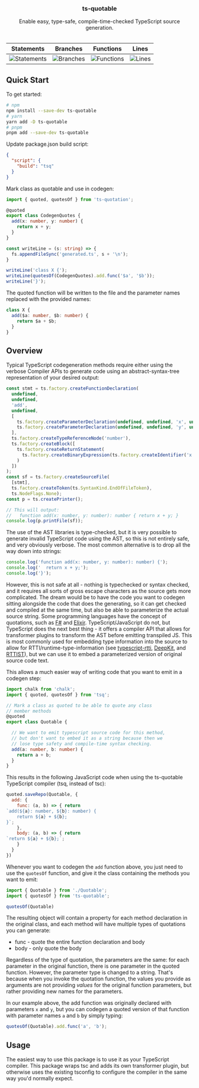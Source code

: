 <a id="readme-top"></a>

<br />
<div align="center">
  <h3 align="center">ts-quotable</h3>

  <p align="center">
    Enable easy, type-safe, compile-time-checked TypeScript source generation.
    <br />
    <br />
</div>

| Statements                  | Branches                | Functions                 | Lines             |
| --------------------------- | ----------------------- | ------------------------- | ----------------- |
| ![Statements](https://img.shields.io/badge/statements-100%25-brightgreen.svg?style=flat) | ![Branches](https://img.shields.io/badge/branches-96.19%25-brightgreen.svg?style=flat) | ![Functions](https://img.shields.io/badge/functions-97.22%25-brightgreen.svg?style=flat) | ![Lines](https://img.shields.io/badge/lines-100%25-brightgreen.svg?style=flat) |


## Quick Start

To get started:
```bash
# npm
npm install --save-dev ts-quotable
# yarn
yarn add -D ts-quotable
# pnpm
pnpm add --save-dev ts-quotable
```

Update package.json build script:
```json
{
  "script": {
    "build": "tsq"
  }
}
```

Mark class as quotable and use in codegen:
```typescript
import { quoted, quotesOf } from 'ts-quotation';

@quoted
export class CodegenQuotes {
  add(x: number, y: number) {
    return x + y;
  }
}

const writeLine = (s: string) => {
  fs.appendFileSync('generated.ts', s + '\n');
}

writeLine('class X {');
writeLine(quotesOf(CodegenQuotes).add.func('$a', '$b'));
writeLine('}');
```

The quoted function will be written to the file and the parameter names replaced with the provided names:
```typescript
class X {
  add($a: number, $b: number) {
    return $a + $b;
  }
}
```

## Overview
Typical TypeScript codegeneration methods require either using the verbose Compiler APIs to generate code using an abstract-syntax-tree representation of your desired output:

```typescript
const stmt = ts.factory.createFunctionDeclaration(
  undefined,
  undefined,
  'add',
  undefined,
  [
    ts.factory.createParameterDeclaration(undefined, undefined, 'x', undefined, ts.factory.createTypeReferenceNode('number'), undefined),
    ts.factory.createParameterDeclaration(undefined, undefined, 'y', undefined, ts.factory.createTypeReferenceNode('number'), undefined),
  ],
  ts.factory.createTypeReferenceNode('number'),
  ts.factory.createBlock([
    ts.factory.createReturnStatement(
      ts.factory.createBinaryExpression(ts.factory.createIdentifier('x'), ts.factory.createToken(ts.SyntaxKind.PlusToken), ts.factory.createIdentifier('y'))
    )
  ])
);
const sf = ts.factory.createSourceFile(
  [stmt],
  ts.factory.createToken(ts.SyntaxKind.EndOfFileToken),
  ts.NodeFlags.None);
const p = ts.createPrinter();

// This will output:
//   function add(x: number, y: number): number { return x + y; }
console.log(p.printFile(sf));
```

The use of the AST libraries is type-checked, but it is very possible to generate invalid TypeScript code using the AST, so this is not entirely safe, and very obviously verbose. The most common alternative is to drop all the way down into strings:

```typescript
console.log('function add(x: number, y: number): number) {');
console.log('  return x + y;');
console.log('}');
```

However, this is not safe at all - nothing is typechecked or syntax checked, and it requires all sorts of gross escape characters as the source gets more complicated. The dream would be to have the code you want to codegen sitting alongside the code that does the generating, so it can get checked and compiled at the same time, but also be able to parameterize the actual source string. Some programming languages have the concept of quotations, such as [F#](https://learn.microsoft.com/en-us/dotnet/fsharp/language-reference/code-quotations#quoted-expressions) and [Elixir](https://hexdocs.pm/elixir/quote-and-unquote.html). TypeScript/JavaScript do not, but TypeScript does the next best thing - it offers a compiler API that allows for transformer plugins to transform the AST before emitting transpiled JS. This is most commonly used for embedding type information into the source to allow for RTTI/runtime-type-information (see [typescript-rtti](https://www.npmjs.com/package/typescript-rtti), [DeepKit](https://deepkit.io/library/type), and [RTTIST](https://docs.rttist.org/#/)), but we can use it to embed a parameterized version of original source code text.

This allows a much easier way of writing code that you want to emit in a codegen step:

```typescript
import chalk from 'chalk';
import { quoted, quotesOf } from 'tsq';

// Mark a class as quoted to be able to quote any class
// member methods
@quoted
export class Quotable {

  // We want to emit typescript source code for this method,
  // but don't want to embed it as a string because then we
  // lose type safety and compile-time syntax checking.
  add(a: number, b: number) {
    return a + b;
  }
}
```

This results in the following JavaScript code when using the ts-quotable TypeScript compiler (tsq, instead of tsc):

```javascript
quoted.saveRepo(Quotable, {
  add: {
    func: (a, b) => { return
`add(${a}: number, ${b}: number) {
    return ${a} + ${b};
}`;
    },
    body: (a, b) => { return
`return ${a} + ${b};`;
    }
  }
})
```

Whenever you want to codegen the `add` function above, you just need to use the `quotesOf` function, and give it the class containing the methods you want to emit:

```typescript
import { Quotable } from './Quotable';
import { quotesOf } from 'ts-quotable';

quotesOf(Quotable)
```

The resulting object will contain a property for each method declaration in the original class, and each method will have multiple types of quotations you can generate:
* func - quote the entire function declaration and body
* body - only quote the body

Regardless of the type of quotation, the parameters are the same: for each parameter in the original function, there is one parameter in the quoted function. However, the parameter type is changed to a string. That's because when you invoke the quotation function, the values you provide as arguments are not providing *values* for the original function parameters, but rather providing new names for the parameters.

In our example above, the add function was originally declared with parameters `x` and `y`, but you can codegen a quoted version of that function with parameter names `a` and `b` by simply typing:

```typescript
quotesOf(Quotable).add.func('a', 'b');
```

## Usage

The easiest way to use this package is to use it as your TypeScript compiler. This package wraps tsc and adds its own transformer plugin, but otherwise uses the existing tsconfig to configure the compiler in the same way you'd normally expect.